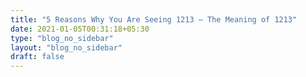 ```yaml
---
title: "5 Reasons Why You Are Seeing 1213 – The Meaning of 1213"
date: 2021-01-05T00:31:18+05:30
type: "blog_no_sidebar"
layout: "blog_no_sidebar"
draft: false
---
```


